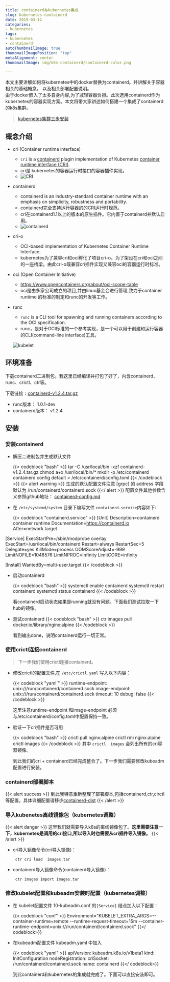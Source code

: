 ```yaml
---
title: containerd与kubernetes集成
slug: kubernetes-containerd
date: 2019-03-12
categories:
- kubernetes
tags:
- kubernetes
- containerd
autoThumbnailImage: true
thumbnailImagePosition: "top"
metaAlignment: center
thumbnailImage: img/k8s-containerd/containerd-color.png

---
```

本文主要讲解如何将kubernetes中的docker替换为containerd。并讲解关于容器相关的基础概念。
以及相关部署配置说明。<br/>
由于docker嵌入了太多自身内容,为了减轻容器负担。此次选用containerd作为kubernetes的容器实现方案。本文将带大家讲述如何搭建一个集成了containerd的k8s集群。
<!--more-->

<!-- toc -->

> [kubernetes集群三步安装](https://sealyun.com/pro/products/)


## 概念介绍

- cri (Container runtime interface)
  - `cri` is a [containerd](https://containerd.io/) plugin implementation of Kubernetes [container runtime interface (CRI)](https://github.com/kubernetes/kubernetes/blob/master/pkg/kubelet/apis/cri/runtime/v1alpha2/api.proto).
  - cri是 kubernetes的容器运行时接口的容器插件实现。
  - ![CRI](/img/k8s-containerd/cri.png)
- containerd
  - containerd is an industry-standard container runtime with an emphasis on simplicity, robustness and portability.
  - containerd完全支持运行容器的的CRI运行时规范。
  - cri在containerd1.1以上的版本的原生插件。它内置于containerd并默认启用。
  - ![containerd](https://gogs.cuisongliu.com/cuisongliu/cuisongliu-github/raw/master/static/img/k8s-containerd/containerd.png)

- cri-o
  - OCI-based implementation of Kubernetes Container Runtime Interface.
  - kubernetes为了兼容cri和oci孵化了项目cri-o。为了架设在cri和oci之间的一座桥梁。由此cri-o既兼容cri插件实现又兼容oci的容器运行时标准。

- oci (Open Container Initiative)
  - https://www.opencontainers.org/about/oci-scope-table
  - oci是由多家公司成立的项目,并由linux基金会进行管理,致力于container runtime 的标准的制定和runc的开发等工作。

- runc
  - `runc` is a CLI tool for spawning and running containers according to the OCI specification.
  - runc，是对于OCI标准的一个参考实现，是一个可以用于创建和运行容器的CLI(command-line interface)工具。

  ![kubelet](https://gogs.cuisongliu.com/cuisongliu/cuisongliu-github/raw/master/static/img/k8s-containerd/kubelet.png)

## 环境准备

下载containerd二进制包。我这里已经编译并打包了好了，内含containerd、runc、crictl、ctr等。

下载链接：[containerd-v1.2.4.tar.gz](https://github.com/cuisongliu/containerd-dist/releases/download/v1.2.4/containerd-v1.2.4.tar.gz)

- runc版本：  1.0.1-dev
- containerd版本： v1.2.4

## 安装

### 安装containerd

- 解压二进制包并生成默认文件

    {{< codeblock  "bash" >}}
tar -C /usr/local/bin -xzf containerd-v1.2.4.tar.gz
chmod a+x /usr/local/bin/*
mkdir -p /etc/containerd
containerd config default > /etc/containerd/config.toml
    {{< /codeblock >}}
    {{< alert warning >}}
生成的默认配置文件注意  [grpc] 的 address 字段默认为 /run/containerd/containerd.sock
    {{</ alert >}}
    配置文件其他参数含义参照github地址： [containerd-config.md](https://github.com/containerd/containerd/blob/master/docs/man/containerd-config.toml.5.md)

- 在  `/etc/systemd/system` 目录下编写文件  `containerd.service`内容如下:
    
    {{< codeblock  "containerd.service" >}}
[Unit]
Description=containerd container runtime
Documentation=https://containerd.io
After=network.target

[Service]
ExecStartPre=/sbin/modprobe overlay
ExecStart=/usr/local/bin/containerd
Restart=always
RestartSec=5
Delegate=yes
KillMode=process
OOMScoreAdjust=-999
LimitNOFILE=1048576
LimitNPROC=infinity
LimitCORE=infinity

[Install]
WantedBy=multi-user.target
    {{< /codeblock >}}

- 启动containerd

    {{< codeblock  "bash" >}}
systemctl enable containerd
systemctl restart containerd
systemctl status containerd
    {{< /codeblock >}}

    看containerd启动状态如果是running就没有问题。下面我们测试拉取一下hub的镜像。

- 测试containerd
    {{< codeblock  "bash" >}}
ctr images pull docker.io/library/nginx:alpine
    {{< /codeblock >}}

    看到输出done，说明containerd运行一切正常。

### 使用crictl连接containerd


>  下一步我们使用crictl连接containerd。


- 修改crictl的配置文件,在  `/etc/crictl.yaml` 写入以下内容：

    {{< codeblock  "yaml`" >}}
runtime-endpoint: unix:///run/containerd/containerd.sock
image-endpoint: unix:///run/containerd/containerd.sock
timeout: 10
debug: false
    {{< /codeblock >}}

    这里注意runtime-endpoint 和image-endpoint 必须与/etc/containerd/config.toml中配置保持一致。

- 验证一下cri插件是否可用

    {{< codeblock  "bash" >}}
crictl  pull nginx:alpine
crictl  rmi  nginx:alpine
crictl  images
    {{< /codeblock >}}
    其中   `crictl  images`  会列出所有的cri容器镜像。

    到此我们的cri + containerd已经完成整合了。下一步我们需要修改kubeadm配置进行安装。

### containerd部署脚本
{{< alert success >}}
到此我特意重新整理了部署脚本,包括containerd,ctr,circtl等配置。具体详细配置请移步[containerd-dist](https://github.com/cuisongliu/containerd-dist)
{{< /alert >}}


### 导入kubenetes离线镜像包（kubernetes调整）
{{< alert danger >}}
这里我们就需要导入k8s的离线镜像包了。**这里需要注意一下，kubernetes是调用的cri接口,所以导入时也需要从cri插件导入镜像。**
{{< /alert >}}

- cri导入镜像命令(cri导入镜像)：

  ```shell
   ctr cri load  images.tar
  ```

- containerd导入镜像命令(containerd导入镜像)：

  ```
   ctr images import images.tar 
  ```

### 修改kubelet配置和kubeadm安装时配置（kubernetes调整）

- 在 kubelet配置文件 10-kubeadm.conf 的`[Service]` 结点加入以下配置：

    {{< codeblock  "conf" >}}
  Environment="KUBELET_EXTRA_ARGS=--container-runtime=remote --runtime-request-timeout=15m --container-runtime-endpoint=unix:///run/containerd/containerd.sock"
    {{</ codeblock>}}

- 在kubeadm配置文件 kubeadm.yaml 中加入

    {{< codeblock  "yaml" >}}
apiVersion: kubeadm.k8s.io/v1beta1
kind: InitConfiguration
nodeRegistration:
  criSocket: /run/containerd/containerd.sock
  name: containerd
    {{</ codeblock>}}


  到此containerd和kubernetes的集成就完成了。下面可以直接安装即可。
  
